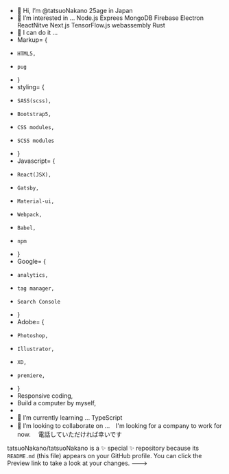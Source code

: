 - 👋 Hi, I’m @tatsuoNakano 25age in Japan
- 👀 I’m interested in ... Node.js Exprees MongoDB Firebase Electron ReactNitve Next.js TensorFlow.js webassembly Rust
- 👋 I can do it ... 
-   Markup= {
-     HTML5,
-     pug
-   }
-   styling= {
-     SASS(scss),
-     Bootstrap5,
-     CSS modules,
-     SCSS modules
-   } 
-   Javascript= {
-     React(JSX),
-     Gatsby,
-     Material-ui,
-     Webpack,
-     Babel,
-     npm
-   }
-   Google= {
-     analytics,
-     tag manager,
-     Search Console   
-   }
-   Adobe= {
-     Photoshop,
-     Illustrator,
-     XD,
-     premiere,
- }
-   Responsive coding,
-   Build a computer by myself,
-  
- 🌱 I’m currently learning ...  TypeScript
- 💞️ I’m looking to collaborate on ...　I'm looking for a company to work for now.　
電話していただければ幸いです

tatsuoNakano/tatsuoNakano is a ✨ special ✨ repository because its `README.md` (this file) appears on your GitHub profile.
You can click the Preview link to take a look at your changes.
--->
